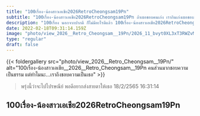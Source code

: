 ```yaml
---
title: "100เรื่อง-น้องสาวเอเชีย2026RetroCheongsam19Pn"
subtitle: "100เรื่อง-น้องสาวเอเชีย2026RetroCheongsam19Pn ถ้าเธอชอบคนเก่ง เรากินเก่งเธอชอบมั้ย"
description: "100เรื่อง นอกจากปากดี ก็ไม่มีอะไรดีแล้ว 100เรื่อง-น้องสาวเอเชีย2026RetroCheongsam19Pn 18/2/2565 16:31:14"
date: 2022-02-18T09:31:14.159Z
image: "photo/view_2026__Retro_Cheongsam__19Pn/2026_11_bvyt0XL3xT3RWZvM3RtJ.jpg"
type: "regular"
draft: false
---
```


{{< foldergallery src="photo/view_2026__Retro_Cheongsam__19Pn/" alt="100เรื่อง-น้องสาวเอเชีย__2026__Retro_Cheongsam__19Pn คนส่วนมากชอบความเป็นธรรม แต่ทำไมนะ...เราถึงชอบความเป็นเธอ" >}}


> พรุ่งนี้ว่าจะไปไปรษณีย์ พอดีอยากส่งสายตาให้เธอ 18/2/2565 16:31:14

## 100เรื่อง-น้องสาวเอเชีย2026RetroCheongsam19Pn
